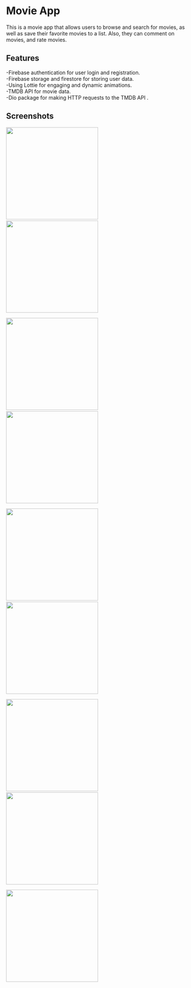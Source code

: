 # Movie App

This is a movie app that allows users to browse and search for movies, as well as save their favorite movies to a list. Also, they can comment on movies, and rate movies.

## Features

-Firebase authentication for user login and registration.      
-Firebase storage and firestore for storing user data.   
-Using Lottie for engaging and dynamic animations.  
-TMDB API for movie data.    
-Dio package for making HTTP requests to the TMDB API .    


## Screenshots




<img src="https://user-images.githubusercontent.com/113512628/206766674-be19490a-5316-4d6b-adee-bdbbb4d3727c.png" width="250" style="display: inline-block;">&nbsp;&nbsp;&nbsp;&nbsp;&nbsp;&nbsp;<img src="https://user-images.githubusercontent.com/113512628/206766892-e7f6190d-7150-49ff-acf8-efc34d33b182.png" width="250" style="display: inline-block;">


<img src="https://user-images.githubusercontent.com/113512628/206766905-eb48421f-b6eb-4c91-af68-4ee94378276c.png" width="250" style="display: inline-block;">&nbsp;&nbsp;&nbsp;&nbsp;&nbsp;&nbsp;<img src="https://user-images.githubusercontent.com/113512628/206766928-0a2519b3-7834-49fd-b47d-db90133d3cb8.png" width="250" style="display: inline-block;">


<img src="https://user-images.githubusercontent.com/113512628/206767182-e5925439-e916-41f9-8401-d3400ff50c3c.png" width="250" style="display: inline-block;">&nbsp;&nbsp;&nbsp;&nbsp;&nbsp;&nbsp;<img src="https://user-images.githubusercontent.com/113512628/206767041-417cbf5d-865c-41a3-a97b-d149a4987dbc.png" width="250" style="display: inline-block;">


<img src="https://user-images.githubusercontent.com/113512628/206767064-961f7066-2028-427e-b0fe-b71c3ed47dc9.png" width="250" style="display: inline-block;">&nbsp;&nbsp;&nbsp;&nbsp;&nbsp;&nbsp;<img src="https://user-images.githubusercontent.com/113512628/206767089-fd6de4dd-2210-48f7-a5f2-ed1208752366.png" width="250" style="display: inline-block;">


<img src="https://user-images.githubusercontent.com/113512628/206767140-24259db0-fcc9-4395-ab87-a5bcff34f7ea.png" width="250" style="display: inline-block;">









